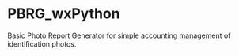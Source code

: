 # PBRG_wxPython
Basic Photo Report Generator for simple accounting management of identification photos.
